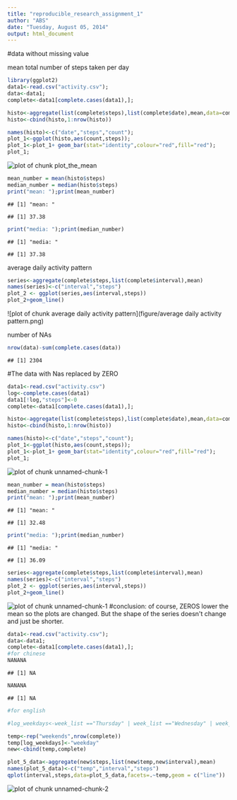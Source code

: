 ```yaml
---
title: "reproducible_research_assignment_1"
author: "ABS"
date: "Tuesday, August 05, 2014"
output: html_document
---
```





#data without missing value



mean total number of steps taken per day

```r
library(ggplot2)
data1<-read.csv("activity.csv");
data<-data1;
complete<-data1[complete.cases(data1),];

histo<-aggregate(list(complete$steps),list(complete$date),mean,data=complete);
histo<-cbind(histo,1:nrow(histo))

names(histo)<-c("date","steps","count");
plot_1<-ggplot(histo,aes(count,steps));
plot_1<-plot_1+ geom_bar(stat="identity",colour="red",fill="red");
plot_1;
```

![plot of chunk plot_the_mean](figure/plot_the_mean.png) 

```r
mean_number = mean(histo$steps)
median_number = median(histo$steps)
print("mean: ");print(mean_number)
```

```
## [1] "mean: "
```

```
## [1] 37.38
```

```r
print("media: ");print(median_number)
```

```
## [1] "media: "
```

```
## [1] 37.38
```


average daily activity pattern

```r
series<-aggregate(complete$steps,list(complete$interval),mean)
names(series)<-c("interval","steps")
plot_2 <- ggplot(series,aes(interval,steps))
plot_2+geom_line()
```

![plot of chunk average daily activity pattern](figure/average daily activity pattern.png) 




number of NAs

```r
nrow(data)-sum(complete.cases(data))
```

```
## [1] 2304
```

#The data with Nas replaced by ZERO

```r
data1<-read.csv("activity.csv")
log<-complete.cases(data1)
data1[!log,"steps"]<-0
complete<-data1[complete.cases(data1),];

histo<-aggregate(list(complete$steps),list(complete$date),mean,data=complete);
histo<-cbind(histo,1:nrow(histo))

names(histo)<-c("date","steps","count");
plot_1<-ggplot(histo,aes(count,steps));
plot_1<-plot_1+ geom_bar(stat="identity",colour="red",fill="red");
plot_1;
```

![plot of chunk unnamed-chunk-1](figure/unnamed-chunk-11.png) 

```r
mean_number = mean(histo$steps)
median_number = median(histo$steps)
print("mean: ");print(mean_number)
```

```
## [1] "mean: "
```

```
## [1] 32.48
```

```r
print("media: ");print(median_number)
```

```
## [1] "media: "
```

```
## [1] 36.09
```

```r
series<-aggregate(complete$steps,list(complete$interval),mean)
names(series)<-c("interval","steps")
plot_2 <- ggplot(series,aes(interval,steps))
plot_2+geom_line()
```

![plot of chunk unnamed-chunk-1](figure/unnamed-chunk-12.png) 
#conclusion: of course, ZEROS lower the mean so the plots are changed. But the shape of the series doesn't change and just be shorter.



```r
data1<-read.csv("activity.csv");
data<-data1;
complete<-data1[complete.cases(data1),];
#for chinese
NANANA
```

```
## [1] NA
```

```r
NANANA
```

```
## [1] NA
```

```r
#for english

#log_weekdays<-week_list =="Thursday" | week_list =="Wednesday" | week_lis=="Tuesday" | week_list =="Monday" | week_list =="Friday"

temp<-rep("weekends",nrow(complete))
temp[log_weekdays]<-"weekday"
new<-cbind(temp,complete)

plot_5_data<-aggregate(new$steps,list(new$temp,new$interval),mean)
names(plot_5_data)<-c("temp","interval","steps")
qplot(interval,steps,data=plot_5_data,facets=.~temp,geom = c("line"))
```

![plot of chunk unnamed-chunk-2](figure/unnamed-chunk-2.png) 


